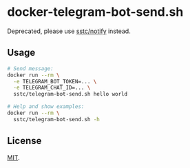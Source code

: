 # docker-telegram-bot-send.sh

Deprecated, please use [sstc/notify](https://hub.docker.com/r/sstc/notify) instead.

## Usage

```sh
# Send message:
docker run --rm \
  -e TELEGRAM_BOT_TOKEN=... \
  -e TELEGRAM_CHAT_ID=... \
  sstc/telegram-bot-send.sh hello world

# Help and show examples:
docker run --rm \
  sstc/telegram-bot-send.sh -h
```

## License

[MIT](https://choosealicense.com/licenses/mit/).
